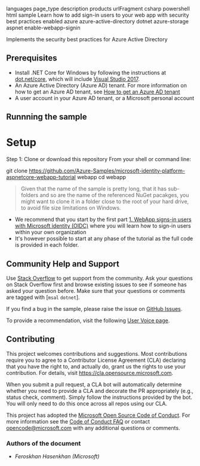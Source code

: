 languages	page_type	description	products	urlFragment
csharp
powershell
html
sample
Learn how to add sign-in users to your web app with security best practices enabled
azure
azure-active-directory
dotnet
azure-storage
aspnet
enable-webapp-signin

Implements the security best practices for Azure Active Directory

## Prerequisites

- Install .NET Core for Windows by following the instructions at [dot.net/core](https://dot.net/core), which will include [Visual Studio 2017](https://aka.ms/vsdownload).
- An Azure Active Directory (Azure AD) tenant. For more information on how to get an Azure AD tenant, see [How to get an Azure AD tenant](https://docs.microsoft.com/azure/active-directory/develop/quickstart-create-new-tenant)
- A user account in your Azure AD tenant, or a Microsoft personal account

## Runnning the sample
# Setup

Step 1: Clone or download this repository
From your shell or command line:

git clone https://github.com/Azure-Samples/microsoft-identity-platform-aspnetcore-webapp-tutorial webapp
cd webapp
> Given that the name of the sample is pretty long, that it has sub-folders and so are the name of the referenced NuGet pacakges, you might want to clone it in a folder close to the root of your hard drive, to avoid file size limitations on Windows.

- We recommend that you start by the first part [1. WebApp signs-in users with Microsoft identity (OIDC)](1-WebApp-OIDC) where you will learn how to sign-in users within your own organization
- It's however possible to start at any phase of the tutorial as the full code is provided in each folder.

## Community Help and Support

Use [Stack Overflow](http://stackoverflow.com/questions/tagged/msal) to get support from the community.
Ask your questions on Stack Overflow first and browse existing issues to see if someone has asked your question before.
Make sure that your questions or comments are tagged with [`msal` `dotnet`].

If you find a bug in the sample, please raise the issue on [GitHub Issues](../../issues).

To provide a recommendation, visit the following [User Voice page](https://feedback.azure.com/forums/169401-azure-active-directory).

## Contributing

This project welcomes contributions and suggestions.  Most contributions require you to agree to a
Contributor License Agreement (CLA) declaring that you have the right to, and actually do, grant us
the rights to use your contribution. For details, visit https://cla.opensource.microsoft.com.

When you submit a pull request, a CLA bot will automatically determine whether you need to provide
a CLA and decorate the PR appropriately (e.g., status check, comment). Simply follow the instructions
provided by the bot. You will only need to do this once across all repos using our CLA.

This project has adopted the [Microsoft Open Source Code of Conduct](https://opensource.microsoft.com/codeofconduct/).
For more information see the [Code of Conduct FAQ](https://opensource.microsoft.com/codeofconduct/faq/) or
contact [opencode@microsoft.com](mailto:opencode@microsoft.com) with any additional questions or comments.

### Authors of the document 

* *Feroskhan Hasenkhan (Microsoft)*
